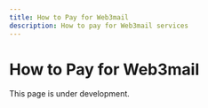 ```yaml
---
title: How to Pay for Web3mail
description: How to pay for Web3mail services
---
```


# How to Pay for Web3mail

This page is under development.

<!-- TODO: Add the guide for paying for Web3mail -->
